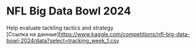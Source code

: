# NFL Big Data Bowl 2024
Help evaluate tackling tactics and strategy    
[Ссылка на данные]https://www.kaggle.com/competitions/nfl-big-data-bowl-2024/data?select=tracking_week_1.csv
